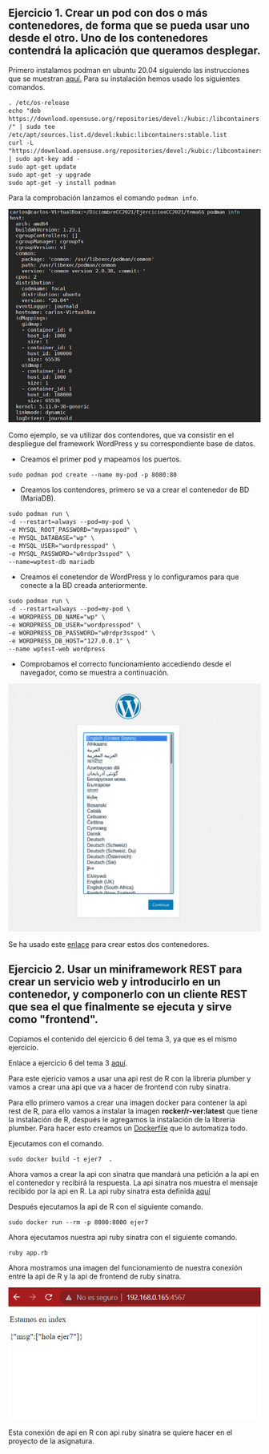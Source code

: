 ## Ejercicio 1. Crear un pod con dos o más contenedores, de forma que se pueda usar uno desde el otro. Uno de los contenedores contendrá la aplicación que queramos desplegar.

Primero instalamos podman en ubuntu 20.04 siguiendo las instrucciones que se muestran [aquí.](https://podman.io/getting-started/installation) Para su instalación hemos usado los siguientes comandos.

```
. /etc/os-release
echo "deb https://download.opensuse.org/repositories/devel:/kubic:/libcontainers:/stable/xUbuntu_${VERSION_ID}/ /" | sudo tee /etc/apt/sources.list.d/devel:kubic:libcontainers:stable.list
curl -L "https://download.opensuse.org/repositories/devel:/kubic:/libcontainers:/stable/xUbuntu_${VERSION_ID}/Release.key" | sudo apt-key add -
sudo apt-get update
sudo apt-get -y upgrade
sudo apt-get -y install podman
```

Para la comprobación lanzamos el comando ```podman info```.

![podman info](https://github.com/CharlySM/EjerciciosCC2021/blob/main/tema6/img/podmanInfo.png)

Como ejemplo, se va utilizar dos contendores, que va consistir en el despliegue del framework WordPress y su correspondiente base de datos.

* Creamos el primer pod y mapeamos los puertos.

```
sudo podman pod create --name my-pod -p 8080:80
```

* Creamos los contendores, primero se va a crear el contenedor de BD (MariaDB).

```
sudo podman run \
-d --restart=always --pod=my-pod \
-e MYSQL_ROOT_PASSWORD="mypasspod" \
-e MYSQL_DATABASE="wp" \
-e MYSQL_USER="wordpresspod" \
-e MYSQL_PASSWORD="w0rdpr3sspod" \
--name=wptest-db mariadb
```

* Creamos el conetendor de WordPress y lo configuramos para que conecte a la BD creada anteriormente.

```
sudo podman run \
-d --restart=always --pod=my-pod \
-e WORDPRESS_DB_NAME="wp" \
-e WORDPRESS_DB_USER="wordpresspod" \
-e WORDPRESS_DB_PASSWORD="w0rdpr3sspod" \
-e WORDPRESS_DB_HOST="127.0.0.1" \
--name wptest-web wordpress
```

* Comprobamos el correcto funcionamiento accediendo desde el navegador, como se muestra a continuación.

![podman ejecucion](https://github.com/CharlySM/EjerciciosCC2021/blob/main/tema6/img/podmanEjecucion.png)

Se ha usado este [enlace](https://www.redhat.com/sysadmin/compose-podman-pods) para crear estos dos contenedores.

## Ejercicio 2. Usar un miniframework REST para crear un servicio web y introducirlo en un contenedor, y componerlo con un cliente REST que sea el que finalmente se ejecuta y sirve como "frontend".

Copiamos el contenido del ejercicio 6 del tema 3, ya que es el mismo ejercicio.

Enlace a ejercicio 6 del tema 3 [aquí](https://github.com/CharlySM/EjerciciosCC2021/blob/main/tema3/ejercicios.md#ejercicio-6-usar-un-miniframework-rest-para-crear-un-servicio-web-y-introducirlo-en-un-contenedor-y-componerlo-con-un-cliente-rest-que-sea-el-que-finalmente-se-ejecuta-y-sirve-como-frontend).

Para este ejericio vamos a usar una api rest de R con la libreria plumber y vamos a crear una api que va a hacer de frontend con ruby sinatra.

Para ello primero vamos a crear una imagen docker para contener la api rest de R, para ello vamos a instalar la imagen **rocker/r-ver:latest** que tiene la instalación de R, después le agregamos la instalación de la libreria plumber. Para hacer esto creamos un [Dockerfile](https://github.com/CharlySM/EjerciciosCC2021/tree/main/tema3/src/ejer6/Dockerfile) que lo automatiza todo.

Ejecutamos con el comando.

```
sudo docker build -t ejer7  .
```

Ahora vamos a crear la api con sinatra que mandará una petición a la api en el contenedor y recibirá la respuesta. La api sinatra nos muestra el mensaje recibido por la api en R. La api ruby sinatra esta definida [aquí](https://github.com/CharlySM/EjerciciosCC2021/tree/main/tema3/src/ejer6/pruebaConnection)

Después ejecutamos la api de R con el siguiente comando.

```
sudo docker run --rm -p 8000:8000 ejer7
```

Ahora ejecutamos nuestra api ruby sinatra con el siguiente comando.

```
ruby app.rb
```

Ahora mostramos una imagen del funcionamiento de nuestra conexión entre la api de R y la api de frontend de ruby sinatra.

![ejercicio 6](https://github.com/CharlySM/EjerciciosCC2021/blob/main/tema3/img/ejer6a.png)

Esta conexión de api en R con api ruby sinatra se quiere hacer en el proyecto de la asignatura.
